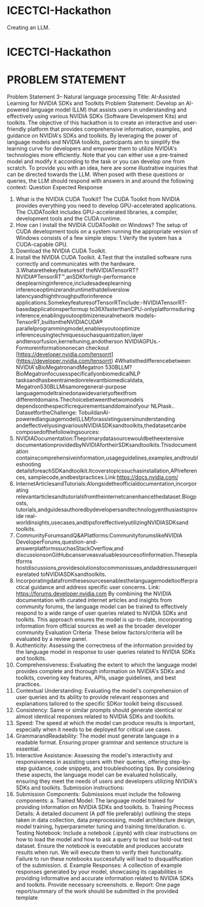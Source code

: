 # ICECTCI-Hackathon
Creating an LLM.
# ICECTCI-Hackathon

# PROBLEM STATEMENT

Problem Statement 3– Natural language processing
 Title: AI-Assisted Learning for NVIDIA SDKs and Toolkits
 Problem Statement: Develop an AI-powered language model (LLM) that assists users in
 understanding and effectively using various NVIDIA SDKs (Software Development Kits) and
 toolkits. The objective of this hackathon is to create an interactive and user-friendly platform
 that provides comprehensive information, examples, and guidance on NVIDIA's SDKs and
 toolkits. By leveraging the power of language models and NVIDIA toolkits, participants aim to
 simplify the learning curve for developers and empower them to utilize NVIDIA's technologies
 more efficiently.
 Note that you can either use a pre-trained model and modify it according to the task or you
 can develop one from scratch.
 To provide you with an idea, here are some illustrative inquiries that can be directed towards
 the LLM. When posed with these questions or queries, the LLM should respond with
 answers in and around the following context:
 Question
 Expected Response
 1. What is the NVIDIA CUDA Toolkit? The CUDA Toolkit from NVIDIA provides everything
 you need to develop GPU-accelerated applications.
 The CUDAToolkit includes GPU-accelerated libraries,
 a
 compiler, development tools and the CUDA runtime.
 2. How can I install the
 NVIDIA CUDAToolkit on
 Windows?
 The setup of CUDA development tools on a system
 running the appropriate version of Windows consists of a
 few simple steps:
 1.Verify the system has a CUDA-capable GPU.
 2. Download the NVIDIA CUDA Toolkit.
 3. Install the NVIDIA CUDA Toolkit.
 4.Test that the installed software runs correctly and
 communicates with the hardware.
3.Whatarethekeyfeaturesof
 theNVIDIATensorRT?
 NVIDIA®TensorRT™,anSDKforhigh-performance
 deeplearninginference,includesadeeplearning
 inferenceoptimizerandruntimethatdeliverslow
 latencyandhighthroughputforinference
 applications.SomekeyfeaturesofTensorRTinclude:-NVIDIATensorRT-basedapplicationsperformup
 to36XfasterthanCPU-onlyplatformsduring
 inference,enablingyoutooptimizeneuralnetwork
 models-TensorRT,builtontheNVIDIACUDA®
 parallelprogrammingmodel,enablesyoutooptimize
 inferenceusingtechniquessuchasquantization,layer
 andtensorfusion,kerneltuning,andotherson
 NVIDIAGPUs.-Formoreinformationonecan
 checkout
 [https://developer.nvidia.com/tensorrt]
 (https://developer.nvidia.com/tensorrt)
 4Whatisthedifferencebetween
 NVIDIA'sBioMegatronandMegatron
 530BLLM?
 BioMegatronfocusesspecificallyonbiomedicalNLP
 tasksandhasbeentrainedonrelevantbiomedicaldata,
 Megatron530BLLMisamoregeneral-purpose
 languagemodeltrainedonawidevarietyoftextfrom
 differentdomains.Thechoicebetweenthetwomodels
 dependsonthespecificrequirementsanddomainofyour
 NLPtask..
 DatasetfortheChallenge:
 TobuildanAI-poweredlanguagemodel(LLM)forassistingusersinunderstanding
 andeffectivelyusingvariousNVIDIASDKsandtoolkits,thedatasetcanbe
 composedofthefollowingsources:
 1. NVIDIADocumentation:Theprimarydatasourcewouldbetheextensive
 documentationprovidedbyNVIDIAfortheirSDKsandtoolkits.Thisdocumentation
 containscomprehensiveinformation,usageguidelines,examples,andtroubleshooting
 detailsforeachSDKandtoolkit.Itcoverstopicssuchasinstallation,APIreferences,
 samplecode,andbestpractices.Link:https://docs.nvidia.com/
 2. InternetArticlesandTutorials:Alongsidetheofficialdocumentation,incorporating
 relevantarticlesandtutorialsfromtheinternetcanenhancethedataset.Blogposts,
 tutorials,andguidesauthoredbydevelopersandtechnologyenthusiastsprovide
 real-worldinsights,usecases,andtipsforeffectivelyutilizingNVIDIASDKsand
 toolkits.
 3. CommunityForumsandQ&APlatforms:CommunityforumslikeNVIDIA
 DeveloperForums,question-and-answerplatformssuchasStackOverflow,and
 discussionsonGitHubcanserveasvaluablesourcesofinformation.Theseplatforms
 hostdiscussions,providesolutionstocommonissues,andaddressuserqueriesrelated
 toNVIDIASDKsandtoolkits.
 4. Incorporatingdatafromthesesourcesenablesthelanguagemodeltoofferpractical
guidance and address specific user concerns. Link: https://forums.developer.nvidia.com
 By combining the NVIDIA documentation with curated internet articles and insights from
 community forums, the language model can be trained to effectively respond to a wide range of
 user queries related to NVIDIA SDKs and toolkits. This approach ensures the model is
 up-to-date, incorporating information from official sources as well as the broader developer
 community
Evaluation Criteria: These below factors/criteria will be evaluated by a review panel.
 1. Authenticity: Assessing the correctness of the information provided by the
 language model in response to user queries related to NVIDIA SDKs and
 toolkits.
 2. Comprehensiveness: Evaluating the extent to which the language model
 provides complete and thorough information on NVIDIA's SDKs and toolkits,
 covering key features, APIs, usage guidelines, and best practices.
 3. Contextual Understanding: Evaluating the model's comprehension of user queries
 and its ability to provide relevant responses and explanations tailored to the specific
 SDKor toolkit being discussed.
 4. Consistency: Same or similar prompts should generate identical or almost
 identical responses related to NVIDIA SDKs and toolkits.
 5. Speed: The speed at which the model can produce results is important, especially
 when it needs to be deployed for critical use cases.
 6. GrammarandReadability: The model must generate language in a readable
 format. Ensuring proper grammar and sentence structure is essential.
 7. Interactive Assistance: Assessing the model's interactivity and responsiveness
 in assisting users with their queries, offering step-by-step guidance, code
 snippets, and troubleshooting tips.
 By considering these aspects, the language model can be evaluated holistically, ensuring they
 meet the needs of users and developers utilizing NVIDIA's SDKs and toolkits.
 Submission instructions:
 1. Submission Components: Submissions must include the following components:
 a. Trained Model: The language model trained for providing
 information on
NVIDIA SDKs and toolkits.
 b. Training Process Details: A detailed document (A pdf file preferably)
 outlining the steps taken in data collection, data preprocessing, model
 architecture design, model training, hyperparameter tuning and training
 time/duration.
 c. Testing Notebook: Include a notebook (.ipynb) with clear instructions on
 how to load the model and how to ask a query to test our hold-out test dataset.
 Ensure the notebook is executable and produces accurate results when run. We
 will execute them to verify their functionality. Failure to run these notebooks
 successfully will lead to disqualification of the submission.
 d. Example Responses: A collection of example responses generated by your
 model, showcasing its capabilities in providing informative and accurate
 information related to NVIDIA SDKs and toolkits. Provide necessary
 screenshots.
 e. Report: One page report/summary of the work should be submitted in the
 provided template

